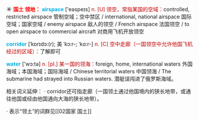 ☀ <font color="red">**国土 领地：**</font>
<font color="sky blue">**airspace**</font> ['eəspeɪs] 
<font color="#c00000">n. [U] 领空，常指某国的空域：</font>controlled, restricted airspace 管制空域；空中禁区 / international, national airspace 国际空域；国家空域 / enemy airspace 敌人的领空 / French airspace 法国领空 / to open airspace to commercial aircraft 对商用飞机开放领空
           
<font color="sky blue">**corridor**</font> [ˈkɒrɪdɔ:(r); 美 ˈkɔ:r-; ˈkɑ:r-]
<font color="#c00000">n. [C] 空中走廊（一国领空中允许他国飞机经过的区域）：</font>了解即可

<font color="sky blue">**water**</font> ['wɔ:tə] 
<font color="#c00000">n. [pl.] 某一国的领海：</font>foreign, home, international waters 外国海域；本国海域；国际海域 / Chinese territorial waters 中国领海 / The submarine had strayed into Russian waters. 潜艇误闯进了俄罗斯海域。

相关词义延伸：
· corridor还可指走廊（一国领土通过他国境内的狭长地带，或通往他国或经由他国通向大海的狭长地带）。

· 表示“领土”的词群见[[02国家 国土]]
